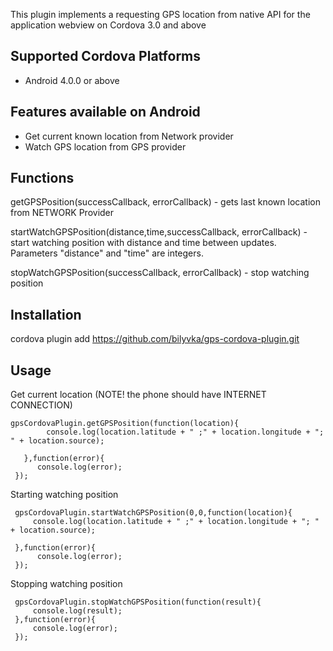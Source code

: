 This plugin implements a requesting GPS location from native API for the application webview on Cordova 3.0 and above

## Supported Cordova Platforms

* Android 4.0.0 or above

## Features available on Android
* Get current known location from Network provider
*  Watch GPS location from GPS provider

## Functions
 getGPSPosition(successCallback, errorCallback)  - gets last known location from NETWORK Provider

 startWatchGPSPosition(distance,time,successCallback, errorCallback) - start watching position with distance and time between updates. Parameters "distance" and "time" are integers.

 stopWatchGPSPosition(successCallback, errorCallback) - stop watching position

## Installation

 cordova plugin add https://github.com/bilyvka/gps-cordova-plugin.git

## Usage


 Get current location (NOTE! the phone should have INTERNET CONNECTION)

    gpsCordovaPlugin.getGPSPosition(function(location){
            console.log(location.latitude + " ;" + location.longitude + "; " + location.source);

       },function(error){
          console.log(error);
     });


 Starting watching position

     gpsCordovaPlugin.startWatchGPSPosition(0,0,function(location){
         console.log(location.latitude + " ;" + location.longitude + "; " + location.source);

     },function(error){
          console.log(error);
     });

Stopping watching position

     gpsCordovaPlugin.stopWatchGPSPosition(function(result){
         console.log(result);
     },function(error){
         console.log(error);
     });